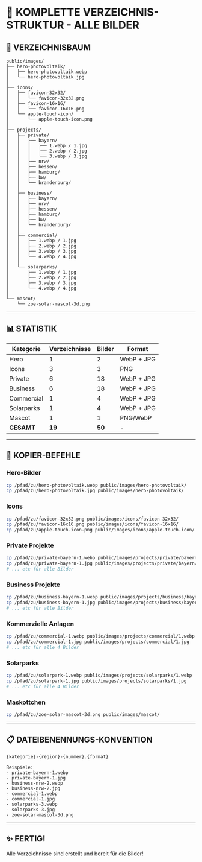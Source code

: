 # 📁 KOMPLETTE VERZEICHNIS-STRUKTUR - ALLE BILDER

## 🎯 VERZEICHNISBAUM

```
public/images/
├── hero-photovoltaik/
│   ├── hero-photovoltaik.webp
│   └── hero-photovoltaik.jpg
│
├── icons/
│   ├── favicon-32x32/
│   │   └── favicon-32x32.png
│   ├── favicon-16x16/
│   │   └── favicon-16x16.png
│   └── apple-touch-icon/
│       └── apple-touch-icon.png
│
├── projects/
│   ├── private/
│   │   ├── bayern/
│   │   │   ├── 1.webp / 1.jpg
│   │   │   ├── 2.webp / 2.jpg
│   │   │   └── 3.webp / 3.jpg
│   │   ├── nrw/
│   │   ├── hessen/
│   │   ├── hamburg/
│   │   ├── bw/
│   │   └── brandenburg/
│   │
│   ├── business/
│   │   ├── bayern/
│   │   ├── nrw/
│   │   ├── hessen/
│   │   ├── hamburg/
│   │   ├── bw/
│   │   └── brandenburg/
│   │
│   ├── commercial/
│   │   ├── 1.webp / 1.jpg
│   │   ├── 2.webp / 2.jpg
│   │   ├── 3.webp / 3.jpg
│   │   └── 4.webp / 4.jpg
│   │
│   └── solarparks/
│       ├── 1.webp / 1.jpg
│       ├── 2.webp / 2.jpg
│       ├── 3.webp / 3.jpg
│       └── 4.webp / 4.jpg
│
└── mascot/
    └── zoe-solar-mascot-3d.png
```

---

## 📊 STATISTIK

| Kategorie | Verzeichnisse | Bilder | Format |
|-----------|---------------|--------|--------|
| Hero | 1 | 2 | WebP + JPG |
| Icons | 3 | 3 | PNG |
| Private | 6 | 18 | WebP + JPG |
| Business | 6 | 18 | WebP + JPG |
| Commercial | 1 | 4 | WebP + JPG |
| Solarparks | 1 | 4 | WebP + JPG |
| Mascot | 1 | 1 | PNG/WebP |
| **GESAMT** | **19** | **50** | - |

---

## 🚀 KOPIER-BEFEHLE

### Hero-Bilder
```bash
cp /pfad/zu/hero-photovoltaik.webp public/images/hero-photovoltaik/
cp /pfad/zu/hero-photovoltaik.jpg public/images/hero-photovoltaik/
```

### Icons
```bash
cp /pfad/zu/favicon-32x32.png public/images/icons/favicon-32x32/
cp /pfad/zu/favicon-16x16.png public/images/icons/favicon-16x16/
cp /pfad/zu/apple-touch-icon.png public/images/icons/apple-touch-icon/
```

### Private Projekte
```bash
cp /pfad/zu/private-bayern-1.webp public/images/projects/private/bayern/1.webp
cp /pfad/zu/private-bayern-1.jpg public/images/projects/private/bayern/1.jpg
# ... etc für alle Bilder
```

### Business Projekte
```bash
cp /pfad/zu/business-bayern-1.webp public/images/projects/business/bayern/1.webp
cp /pfad/zu/business-bayern-1.jpg public/images/projects/business/bayern/1.jpg
# ... etc für alle Bilder
```

### Kommerzielle Anlagen
```bash
cp /pfad/zu/commercial-1.webp public/images/projects/commercial/1.webp
cp /pfad/zu/commercial-1.jpg public/images/projects/commercial/1.jpg
# ... etc für alle 4 Bilder
```

### Solarparks
```bash
cp /pfad/zu/solarpark-1.webp public/images/projects/solarparks/1.webp
cp /pfad/zu/solarpark-1.jpg public/images/projects/solarparks/1.jpg
# ... etc für alle 4 Bilder
```

### Maskottchen
```bash
cp /pfad/zu/zoe-solar-mascot-3d.png public/images/mascot/
```

---

## 📋 DATEIBENENNUNGS-KONVENTION

```
{kategorie}-{region}-{nummer}.{format}

Beispiele:
- private-bayern-1.webp
- private-bayern-1.jpg
- business-nrw-2.webp
- business-nrw-2.jpg
- commercial-1.webp
- commercial-1.jpg
- solarparks-3.webp
- solarparks-3.jpg
- zoe-solar-mascot-3d.png
```

---

## ✨ FERTIG!

Alle Verzeichnisse sind erstellt und bereit für die Bilder!

